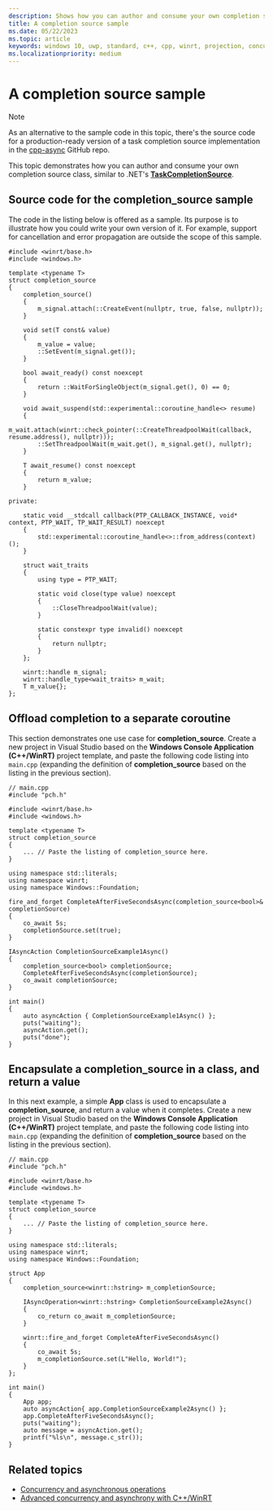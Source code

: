 ```yaml
---
description: Shows how you can author and consume your own completion source class.
title: A completion source sample
ms.date: 05/22/2023
ms.topic: article
keywords: windows 10, uwp, standard, c++, cpp, winrt, projection, concurrency, async, asynchronous, asynchrony, TaskCompletionSource
ms.localizationpriority: medium
---
```


# A completion source sample

> [!NOTE]
> As an alternative to the sample code in this topic, there's the source code for a production-ready version of a task completion source implementation in the [cpp-async](https://github.com/Microsoft/cpp-async) GitHub repo.

This topic demonstrates how you can author and consume your own completion source class, similar to .NET's [**TaskCompletionSource**](/dotnet/api/system.threading.tasks.taskcompletionsource-1).

## Source code for the **completion_source** sample

The code in the listing below is offered as a sample. Its purpose is to illustrate how you could write your own version of it. For example, support for cancellation and error propagation are outside the scope of this sample.

```cppwinrt
#include <winrt/base.h>
#include <windows.h>

template <typename T>
struct completion_source
{
    completion_source()
    {
        m_signal.attach(::CreateEvent(nullptr, true, false, nullptr));
    }

    void set(T const& value)
    {
        m_value = value;
        ::SetEvent(m_signal.get());
    }

    bool await_ready() const noexcept
    {
        return ::WaitForSingleObject(m_signal.get(), 0) == 0;
    }

    void await_suspend(std::experimental::coroutine_handle<> resume)
    {
        m_wait.attach(winrt::check_pointer(::CreateThreadpoolWait(callback, resume.address(), nullptr)));
        ::SetThreadpoolWait(m_wait.get(), m_signal.get(), nullptr);
    }

    T await_resume() const noexcept
    {
        return m_value;
    }

private:

    static void __stdcall callback(PTP_CALLBACK_INSTANCE, void* context, PTP_WAIT, TP_WAIT_RESULT) noexcept
    {
        std::experimental::coroutine_handle<>::from_address(context)();
    }

    struct wait_traits
    {
        using type = PTP_WAIT;

        static void close(type value) noexcept
        {
            ::CloseThreadpoolWait(value);
        }

        static constexpr type invalid() noexcept
        {
            return nullptr;
        }
    };

    winrt::handle m_signal;
    winrt::handle_type<wait_traits> m_wait;
    T m_value{};
};
```

## Offload completion to a separate coroutine

This section demonstrates one use case for **completion_source**. Create a new project in Visual Studio based on the **Windows Console Application (C++/WinRT)** project template, and paste the following code listing into `main.cpp` (expanding the definition of **completion_source** based on the listing in the previous section).

```cppwinrt
// main.cpp
#include "pch.h"

#include <winrt/base.h>
#include <windows.h>

template <typename T>
struct completion_source
{
    ... // Paste the listing of completion_source here.
}

using namespace std::literals;
using namespace winrt;
using namespace Windows::Foundation;

fire_and_forget CompleteAfterFiveSecondsAsync(completion_source<bool>& completionSource)
{
    co_await 5s;
    completionSource.set(true);
}

IAsyncAction CompletionSourceExample1Async()
{
    completion_source<bool> completionSource;
    CompleteAfterFiveSecondsAsync(completionSource);
    co_await completionSource;
}

int main()
{
    auto asyncAction { CompletionSourceExample1Async() };
    puts("waiting");
    asyncAction.get();
    puts("done");
}
```

## Encapsulate a **completion_source** in a class, and return a value

In this next example, a simple **App** class is used to encapsulate a **completion_source**, and return a value when it completes. Create a new project in Visual Studio based on the **Windows Console Application (C++/WinRT)** project template, and paste the following code listing into `main.cpp` (expanding the definition of **completion_source** based on the listing in the previous section).

```cppwinrt
// main.cpp
#include "pch.h"

#include <winrt/base.h>
#include <windows.h>

template <typename T>
struct completion_source
{
    ... // Paste the listing of completion_source here.
}

using namespace std::literals;
using namespace winrt;
using namespace Windows::Foundation;

struct App
{
    completion_source<winrt::hstring> m_completionSource;

    IAsyncOperation<winrt::hstring> CompletionSourceExample2Async()
    {
        co_return co_await m_completionSource;
    }

    winrt::fire_and_forget CompleteAfterFiveSecondsAsync()
    {
        co_await 5s;
        m_completionSource.set(L"Hello, World!");
    }
};

int main()
{
    App app;
    auto asyncAction{ app.CompletionSourceExample2Async() };
    app.CompleteAfterFiveSecondsAsync();
    puts("waiting");
    auto message = asyncAction.get();
    printf("%ls\n", message.c_str());
}
```

## Related topics
* [Concurrency and asynchronous operations](concurrency.md)
* [Advanced concurrency and asynchrony with C++/WinRT](concurrency-2.md)
